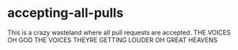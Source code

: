 # accepting-all-pulls
This is a crazy wasteland where all pull requests are accepted.
THE VOICES OH GOD THE VOICES THEYRE GETTING LOUDER OH GREAT HEAVENS